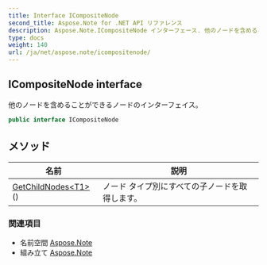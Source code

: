 ```yaml
---
title: Interface ICompositeNode
second_title: Aspose.Note for .NET API リファレンス
description: Aspose.Note.ICompositeNode インターフェース. 他のノードを含めることができるノードのインターフェイス
type: docs
weight: 140
url: /ja/net/aspose.note/icompositenode/
---
```

## ICompositeNode interface

他のノードを含めることができるノードのインターフェイス。

```csharp
public interface ICompositeNode
```

## メソッド

| 名前 | 説明 |
| --- | --- |
| [GetChildNodes&lt;T1&gt;](../../aspose.note/icompositenode/getchildnodes/#getchildnodes_1)() | ノード タイプ別にすべての子ノードを取得します。 |

### 関連項目

* 名前空間 [Aspose.Note](../../aspose.note/)
* 組み立て [Aspose.Note](../../)


